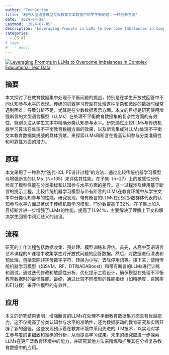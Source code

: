 ```yaml
---
author: 'TechScribe'
title: '利用大型语言模型克服教育文本数据中的不平衡问题：一种创新方法'
date: '2024-04-28'
Lastmod: '2024-07-05'
description: 'Leveraging Prompts in LLMs to Overcome Imbalances in Complex Educational Text Data'
categories:
  - CS.AI
# tags:
#   - emoji
---
```


[![Leveraging Prompts in LLMs to Overcome Imbalances in Complex Educational Text Data](https://arxiv-research-1301205113.cos.ap-guangzhou.myqcloud.com/images/2407.01551v1.pdf_0.jpg)](https://arxiv.org/abs/2407.01551v1)

## 摘要

本文探讨了在教育数据集中处理不平衡问题的挑战，特别是在学生开放式回答中不同认知参与水平的表现。传统的机器学习模型在处理这种复杂和微妙的数据时经常遇到困难，导致分析不足，尤其是在少数数据表示方面。本文的目标是研究使用增强断言的大型语言模型（LLMs）在处理不平衡教育数据集的复杂性方面的有效性，特别关注从学生文本中精确分类认知参与水平。研究通过比较LLMs与传统机器学习算法在处理不平衡教育数据方面的效果，以及断言集成对LLMs处理不平衡文本教育数据集挑战的具体贡献，来探索LLMs和断言在提高认知参与分类准确性和可靠性方面的潜力。<!--more-->

## 原理

本文采用了一种称为“迭代-ICL PE设计过程”的方法，通过比较传统机器学习模型与增强断言的LLMs（N=135）来评估其性能。在子集（n=27）上的敏感性分析检查了模型性能在分类指标和认知参与水平方面的差异。这一过程涉及使用基于断言的提示工程，比较传统机器学习模型与带有断言的LLMs在教育环境中从学生文本中分类认知参与的性能。研究发现，带有断言的LLMs在识别少数群体代表的认知参与水平方面显著优于传统机器学习模型，F1分数提高了32%。在子集上加入目标断言进一步增强了LLMs的性能，提高了11.94%，主要解决了理解上下文和解决学生回答中词汇歧义的错误。

## 流程

研究的工作流程包括数据收集、预处理、模型训练和评估。首先，从高中英语语言艺术课程的AI课程中收集学生对开放式问题的回答数据。然后，对数据进行清洗和预处理，包括去除非字母数字字符、转换为小写、去除停用词等。接下来，使用传统机器学习模型（如SVM、RF、DT和ADABoost）和带有断言的LLMs进行训练和测试。通过迭代修改和敏感性分析，优化提示工程设计，确保模型在处理不平衡教育数据时的最佳性能。最终，通过比较不同模型的性能指标（如精确度、召回率和F1分数）来评估模型的有效性。

## 应用

本文的研究结果表明，增强断言的LLMs在处理不平衡教育数据集方面具有优越能力，这不仅提高了分类认知参与水平的准确性，还为数据驱动的教育研究和实践开辟了新的途径。这些发现预示着在教育环境中采用先进的LLM技术，以实现对学生参与度的更细致和准确的分析，从而提高学习成果。未来的研究应进一步探索LLMs在更广泛教育环境中的能力，并研究其他方法来精炼和扩展其在分析复杂教育数据中的应用。